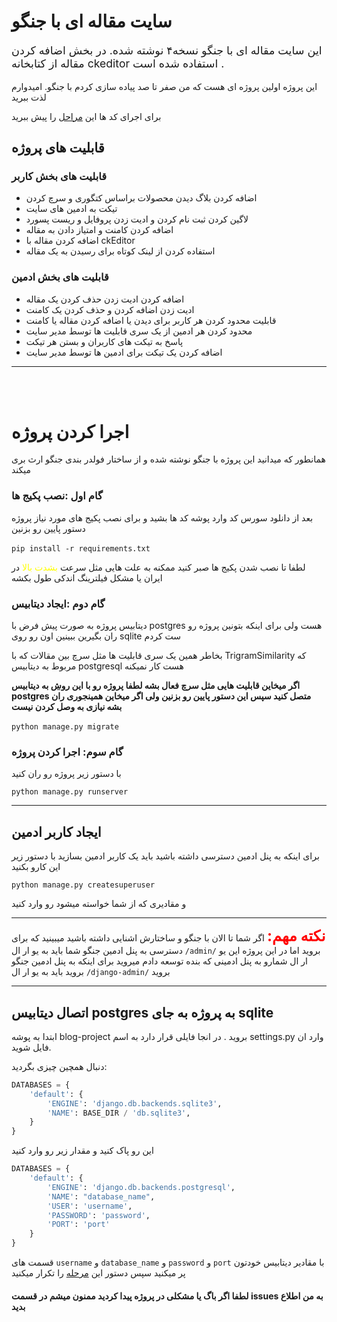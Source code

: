 # سایت مقاله ای با جنگو

<p style="font-size:1.1rem">این سایت مقاله ای با جنگو نسخه۴ نوشته شده. در بخش اضافه کردن مقاله از کتابخانه ckeditor استفاده شده است .</p>

<p>این پروژه اولین پروژه ای هست که من صفر تا صد پیاده سازی کردم با جنگو.
امیدوارم لذت ببرید</p>
<p>برای اجرای کد ها این <a href="#اجرا-کردن-پروژه">مراحل</a> را پیش ببرید</p>

## قابلیت های پروژه

### قابلیت های بخش کاربر

<ul>
<li>اضافه کردن بلاگ دیدن محصولات براساس کتگوری و سرچ کردن</li>
<li>تیکت به ادمین های سایت</li>
<li>لاگین کردن ثبت نام کردن و ادیت زدن پروفایل و ریست پسورد</li>
<li>اضافه کردن کامنت و امتیاز دادن به مقاله</li>
<li>اضافه کردن مقاله با ckEditor</li>
<li>استفاده کردن از لینک کوتاه برای رسیدن به یک مقاله</li>
</ul>

### قابلیت های بخش ادمین

<ul>
<li>اضافه کردن ادیت زدن حذف کردن یک مقاله</li>
<li>ادیت زدن اضافه کردن و حذف کردن یک کامنت</li>
<li>قابلیت محدود کردن هر کاربر برای دیدن یا اضافه کردن مقاله یا کامنت</li>
<li>محدود کردن هر ادمین از یک سری قابلیت ها توسط مدیر سایت</li>
<li>پاسخ به تیکت های کاربران و بستن هر تیکت</li>
<li>اضافه کردن یک تیکت برای ادمین ها توسط مدیر سایت</li>
</ul>

<hr>
<br>
<br>

# اجرا کردن پروژه

<p>همانطور که میدانید این پروژه با جنگو نوشته شده و از ساختار فولدر بندی جنگو ارث بری میکند</p>

### گام اول :نصب پکیج ها

<p>بعد از دانلود سورس کد وارد پوشه کد ها بشید و برای نصب پکیج های مورد نیاز پروژه دستور پایین رو بزنین</p>

‍‍‍‍‍```pip install -r requirements.txt```
<p>لطفا تا نصب شدن پکیج ها صبر کنید ممکنه به علت هایی مثل سرعت <span style="color:yellow">بشدت بالا</span> در ایران یا مشکل فیلترینگ اندکی طول بکشه</p>

### گام دوم :ایجاد دیتابیس

<p>دیتابیس پروژه به صورت پیش فرض با postgres هست ولی برای اینکه بتونین پروژه رو ران بگیرین ببینین اون رو روی sqlite ست کردم</p>
<p>بخاطر همین یک سری قابلیت ها مثل سرچ بین مقالات که با TrigramSimilarity که مربوط به دیتابیس  postgresql هست کار نمیکنه</p>
<p style="font-weight: bold;">اگر میخاین قابلیت هایی مثل سرچ فعال بشه لطفا پروژه رو با این <a href="#اتصال-دیتابیس-postgres-به-پروژه-به-جای-sqlite">روش</a> به دیتابیس postgres متصل کنید سپس این دستور پایین رو بزنین ولی اگر میخاین همینجوری ران بشه نیازی به وصل کردن نیست</p>

‍```python manage.py migrate```

### گام سوم: اجرا کردن پروژه

<p>با دستور زیر پروژه رو ران کنید</p>

```python manage.py runserver```

<hr>

## ایجاد کاربر ادمین

<p>برای اینکه به پنل ادمین دسترسی داشته باشید باید یک کاربر ادمین بسازید با دستور زیر این کارو بکنید</p>

```python manage.py createsuperuser```

<p>و مقادیری که از شما خواسته میشود رو وارد کنید</p>

<hr>

<span style="font-size:1.5rem;font-weight: bold; color:red">نکته مهم:</span> اگر شما تا الان با جنگو و ساختارش اشنایی داشته باشید میبینید که برای دسترسی به پنل ادمین جنگو شما باید به یو ار ال ‍`/admin/` بروید اما در این پروژه این یو ار ال شمارو به پنل ادمینی که بنده توسعه دادم میروید برای اینکه به پنل ادمین جنگو بروید باید به یو ار ال `/django-admin/` بروید

<hr>

## اتصال دیتابیس postgres به پروژه به جای sqlite

<p> ابتدا به پوشه blog-project بروید . در انجا فایلی قرار دارد به اسم settings.py وارد ان فایل شوید.</p>
<p>دنبال همچین چیزی بگردید:</p>

````python
DATABASES = {
    'default': {
        'ENGINE': 'django.db.backends.sqlite3',
        'NAME': BASE_DIR / 'db.sqlite3',
    }
}
````

<p>این رو پاک کنید و مقدار زیر رو وارد کنید</p>

```` python
DATABASES = {
    'default': {
        'ENGINE': 'django.db.backends.postgresql',
        'NAME': "database_name",
        'USER': 'username',
        'PASSWORD': 'password',
        'PORT': 'port'
    }
}
````

قسمت های `username` و  `database_name` و `password` و `port` با مقادیر دیتابیس خودتون پر میکنید سپس دستور این <a href="#گام-دوم-ایجاد-دیتابیس">مرحله</a> را تکرار میکنید

#### لطفا اگر باگ یا مشکلی در پروژه پیدا کردید ممنون میشم در قسمت issues به من اطلاع بدید
